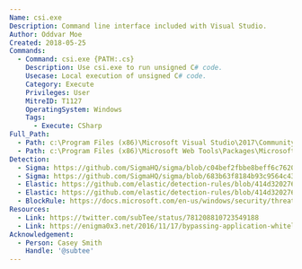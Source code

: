 ```yaml
---
Name: csi.exe
Description: Command line interface included with Visual Studio.
Author: Oddvar Moe
Created: 2018-05-25
Commands:
  - Command: csi.exe {PATH:.cs}
    Description: Use csi.exe to run unsigned C# code.
    Usecase: Local execution of unsigned C# code.
    Category: Execute
    Privileges: User
    MitreID: T1127
    OperatingSystem: Windows
    Tags:
      - Execute: CSharp
Full_Path:
  - Path: c:\Program Files (x86)\Microsoft Visual Studio\2017\Community\MSBuild\15.0\Bin\Roslyn\csi.exe
  - Path: c:\Program Files (x86)\Microsoft Web Tools\Packages\Microsoft.Net.Compilers.X.Y.Z\tools\csi.exe
Detection:
  - Sigma: https://github.com/SigmaHQ/sigma/blob/c04bef2fbbe8beff6c7620d5d7ea6872dbe7acba/rules/windows/process_creation/proc_creation_win_csi_execution.yml
  - Sigma: https://github.com/SigmaHQ/sigma/blob/683b63f8184b93c9564c4310d10c571cbe367e1e/rules/windows/process_creation/proc_creation_win_csi_use_of_csharp_console.yml
  - Elastic: https://github.com/elastic/detection-rules/blob/414d32027632a49fb239abb8fbbb55d3fa8dd861/rules/windows/defense_evasion_unusual_process_network_connection.toml
  - Elastic: https://github.com/elastic/detection-rules/blob/414d32027632a49fb239abb8fbbb55d3fa8dd861/rules/windows/defense_evasion_network_connection_from_windows_binary.toml
  - BlockRule: https://docs.microsoft.com/en-us/windows/security/threat-protection/windows-defender-application-control/microsoft-recommended-block-rules
Resources:
  - Link: https://twitter.com/subTee/status/781208810723549188
  - Link: https://enigma0x3.net/2016/11/17/bypassing-application-whitelisting-by-using-dnx-exe/
Acknowledgement:
  - Person: Casey Smith
    Handle: '@subtee'
---
```

